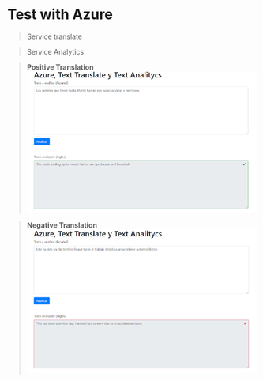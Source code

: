 # Test with Azure

> Service translate

> Service Analytics

> <b>Positive Translation</b>
![Screenshot](cpos.png) 

> <b>Negative Translation</b>
![Screenshot](cneg.png) 
